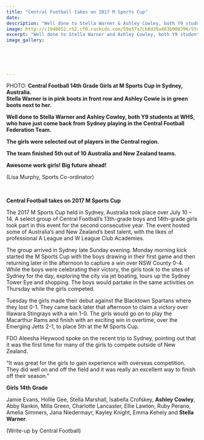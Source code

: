 ```yaml
---
title: "Central Football takes on 2017 M Sports Cup"
date: 
description: "Well done to Stella Warner & Ashley Cowley, both Y9 students at WHS, who have just come back from Sydney playing in the Central Football Federation..."
image: http://c1940652.r52.cf0.rackcdn.com/59e57a7cb8d39a463b000396/Stella-Warner--Ashley-Cowie-Y9-Central-Football-Fed-Team-to-Sydney-July-2017.jpg
excerpt: "Well done to Stella Warner and Ashley Cowley, both Y9 students at WHS, who have just come back from Sydney playing in the Central Football Federation Team."
image_gallery:
    
    
    
    
    
---
```


<p><span>PHOTO:&nbsp;<strong>Central Football 14th Grade Girls at M Sports Cup in Sydney, Australia.</strong><br /><strong>Stella Warner is in pink boots in front row and Ashley Cowie is in green boots next to her.</strong></span></p>
<p><strong>Well done to Stella Warner and Ashley Cowley, both Y9 students at WHS, who have just come back from Sydney playing in the Central Football Federation Team.</strong></p>
<p><strong>The girls were selected out of players in the Central region. </strong></p>
<p><strong>The team finished 5th out of 10 Australia and New Zealand teams.&nbsp;</strong></p>
<p><strong>Awesome work girls! Big future ahead!&nbsp;</strong></p>
<p><span>(Lisa Murphy, Sports Co-ordinator)</span></p>
<p><span><br /></span></p>
<p><strong>Central Football takes on 2017 M Sports Cup</strong></p>
<p><span><span>The 2017 M Sports Cup held in Sydney, Australia took place over July 10 &ndash; 14. A select group of Central Football&rsquo;s 13th-grade boys and 14th-grade girls took part in this event for the second consecutive year. The event hosted some of Australia&rsquo;s and New Zealand&rsquo;s best talent, with the likes of professional A League and W League Club Academies.</span></span></p>
<p><span><span>The group arrived in Sydney late Sunday evening. Monday morning kick started the M Sports Cup with the boys drawing in their first game and then returning later in the afternoon to capture a win over NSW County 0-4. While the boys were celebrating their victory, the girls took to the sites of Sydney for the day, exploring the city via jet boating, tours up the Sydney Tower Eye and shopping. The boys would partake in the same activities on Thursday while the girls competed.</span></span></p>
<p><span><span>Tuesday the girls made their debut against the Blacktown Spartans where they lost 0-1. They came back later that afternoon to claim a victory over Illawara Stingrays with a win 1-0. The girls would go on to play the Macarthur Rams and finish with an exciting win in overtime, over the Emerging Jetts 2-1, to place 5</span><span>th</span><span>&nbsp;at the M Sports Cup.</span></span></p>
<p>FDO Aleesha Heywood spoke on the recent trip to Sydney, pointing out that it was the first time for many of the girls to compete outside of New Zealand.&nbsp;</p>
<p>&ldquo;It was great for the girls to gain experience with overseas competition. They did well on and off the field and it was really an excellent way to finish off their season.&rdquo;</p>
<p><strong>Girls 14<span>th</span>&nbsp;Grade</strong></p>
<p>Jamie Evans, Hollie Gee, Stella Marshall, Isabella Crofskey, <strong>Ashley Cowley</strong>, Abby Rankin, Milla Green, Charlotte Lancaster, Ellie Lawton, Ruby Perano, Amelia Simmers, Jana Niedermayr, Kayley Knight, Emma Kehely and <strong>Stella Warner</strong>.</p>
<p>(Write-up by Central Football)</p>

